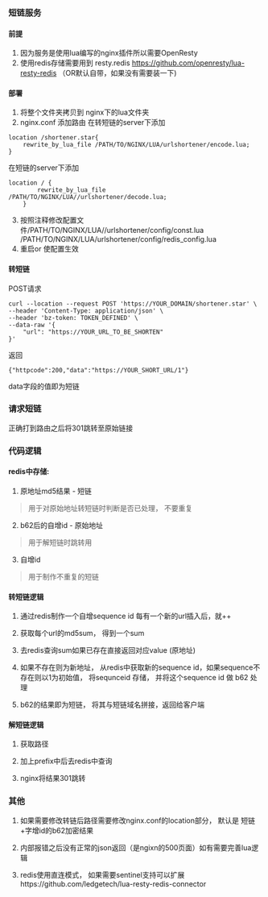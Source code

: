 

### 短链服务
#### 前提
1. 因为服务是使用lua编写的nginx插件所以需要OpenResty
2. 使用redis存储需要用到 resty.redis https://github.com/openresty/lua-resty-redis （OR默认自带，如果没有需要装一下)

#### 部署
1. 将整个文件夹拷贝到 nginx下的lua文件夹
2. nginx.conf 添加路由
在转短链的server下添加
```
location /shortener.star{
    rewrite_by_lua_file /PATH/TO/NGINX/LUA/urlshortener/encode.lua;
}
```
在短链的server下添加
```
location / {
        rewrite_by_lua_file /PATH/TO/NGINX/LUA//urlshortener/decode.lua;
    }
```
3. 按照注释修改配置文件/PATH/TO/NGINX/LUA//urlshortener/config/const.lua /PATH/TO/NGINX/LUA/urlshortener/config/redis_config.lua 
4. 重启or 使配置生效 

#### 转短链
POST请求
```
curl --location --request POST 'https://YOUR_DOMAIN/shortener.star' \
--header 'Content-Type: application/json' \
--header 'bz-token: TOKEN_DEFINED' \
--data-raw '{
    "url": "https://YOUR_URL_TO_BE_SHORTEN"
}'
```
返回 
```
{"httpcode":200,"data":"https://YOUR_SHORT_URL/1"}
```
data字段的值即为短链

### 请求短链
正确打到路由之后将301跳转至原始链接





### 代码逻辑
#### redis中存储: 

1. 原地址md5结果 - 短链
 >用于对原始地址转短链时判断是否已处理， 不要重复
2. b62后的自增id - 原始地址
 >用于解短链时跳转用
3. 自增id
 >用于制作不重复的短链

#### 转短链逻辑
1. 通过redis制作一个自增sequence id 每有一个新的url插入后，就++

2. 获取每个url的md5sum， 得到一个sum

3. 去redis查询sum如果已存在直接返回对应value (原地址)

4. 如果不存在则为新地址， 从redis中获取新的sequence id，如果sequence不存在则以1为初始值， 将sequnceid 存储， 并将这个sequence id 做 b62 处理

5. b62的结果即为短链， 将其与短链域名拼接，返回给客户端

#### 解短链逻辑

1. 获取路径

2. 加上prefix中后去redis中查询

3. nginx将结果301跳转

### 其他

1. 如果需要修改转链后路径需要修改nginx.conf的location部分， 默认是 短链+字增id的b62加密结果

2. 内部报错之后没有正常的json返回（是ngixn的500页面）如有需要完善lua逻辑

3. redis使用直连模式， 如果需要sentinel支持可以扩展https://github.com/ledgetech/lua-resty-redis-connector
